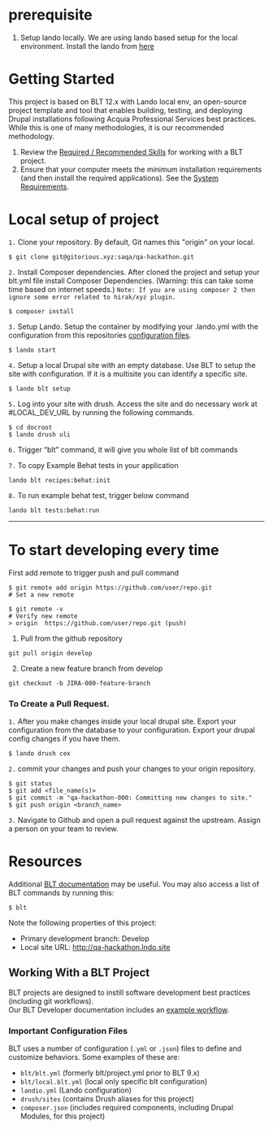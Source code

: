 # prerequisite
1. Setup lando locally.
    We are using lando based setup for the local environment. Install the lando from [here](https://github.com/lando/lando)

# Getting Started
This project is based on BLT 12.x with Lando local env, an open-source project template and tool that enables building, testing, and deploying Drupal installations following Acquia Professional Services best practices. While this is one of many methodologies, it is our recommended methodology.

1. Review the [Required / Recommended Skills](https://docs.acquia.com/blt/developer/skills/) for working with a BLT project.
2. Ensure that your computer meets the minimum installation requirements (and then install the required applications). See the [System Requirements](https://docs.acquia.com/blt/install/).

# Local setup of project
`1.` Clone your repository. By default, Git names this "origin" on your local.
```
$ git clone git@gitorious.xyz:saqa/qa-hackathon.git
```
`2.` Install Composer dependencies.
After cloned the project and setup your blt.yml file install Composer Dependencies. (Warning: this can take some time based on internet speeds.)
`Note: If you are using composer 2 then ignore some error related to hirak/xyz plugin.`
```
$ composer install
```

`3.` Setup Lando.
Setup the container by modifying your .lando.yml  with the configuration from this repositories [configuration files](#important-configuration-files).
```
$ lando start
```

`4.` Setup a local Drupal site with an empty database.
Use BLT to setup the site with configuration.  If it is a multisite you can identify a specific site.
```
$ lando blt setup
```

`5.` Log into your site with drush.
Access the site and do necessary work at #LOCAL_DEV_URL by running the following commands.
```
$ cd docroot
$ lando drush uli
```

`6.` Trigger “blt” command, it will give you whole list of blt commands

`7.` To copy Example Behat tests in your application
```
lando blt recipes:behat:init
```

`8.` To run example behat test, trigger below command
```
lando blt tests:behat:run
```

---
# To start developing every time

First add remote to trigger push and pull command
```
$ git remote add origin https://github.com/user/repo.git
# Set a new remote

$ git remote -v
# Verify new remote
> origin  https://github.com/user/repo.git (push)
```

1. Pull from the github repository
```
git pull origin develop
```

2. Create a new feature branch from develop
```
git checkout -b JIRA-000-feature-branch
```

### To Create a Pull Request.

`1.` After you make changes inside your local drupal site. Export your configuration from the database to your configuration.
 Export your drupal config changes if you have them.
 ```
$ lando drush cex
```

`2.` commit your changes and push your changes to your origin repository.
```
$ git status
$ git add <file_name(s)>
$ git commit -m "qa-hackathon-000: Committing new changes to site."
$ git push origin <branch_name>
```

`3.` Navigate to Github and open a pull request against the upstream. Assign a person on your team to review.

# Resources

Additional [BLT documentation](https://docs.acquia.com/blt/) may be useful. You may also access a list of BLT commands by running this:
```
$ blt
```

Note the following properties of this project:
* Primary development branch: Develop
* Local site URL: http://qa-hackathon.lndo.site

## Working With a BLT Project
BLT projects are designed to instill software development best practices (including git workflows). \
Our BLT Developer documentation includes an [example workflow](https://docs.acquia.com/blt/developer/dev-workflow/).

### Important Configuration Files
BLT uses a number of configuration (`.yml` or `.json`) files to define and customize behaviors. Some examples of these are:

* `blt/blt.yml` (formerly blt/project.yml prior to BLT 9.x)
* `blt/local.blt.yml` (local only specific blt configuration)
* `landio.yml` (Lando configuration)
* `drush/sites` (contains Drush aliases for this project)
* `composer.json` (includes required components, including Drupal Modules, for this project)
